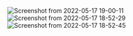 ![Screenshot from 2022-05-17 19-00-11](https://user-images.githubusercontent.com/75530523/168869854-d05eed9c-0338-42a9-ac4d-5d8c6835907b.png)
![Screenshot from 2022-05-17 18-52-29](https://user-images.githubusercontent.com/75530523/168869886-49083933-374a-4f2d-95d5-b58987eacac3.png)
![Screenshot from 2022-05-17 18-52-45](https://user-images.githubusercontent.com/75530523/168869893-28c8a5d3-24ed-42f9-ba5a-37cf5bcd97ec.png)
